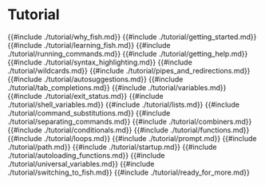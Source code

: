 # Tutorial

{{#include ./tutorial/why_fish.md}}
{{#include ./tutorial/getting_started.md}}
{{#include ./tutorial/learning_fish.md}}
{{#include ./tutorial/running_commands.md}}
{{#include ./tutorial/getting_help.md}}
{{#include ./tutorial/syntax_highlighting.md}}
{{#include ./tutorial/wildcards.md}}
{{#include ./tutorial/pipes_and_redirections.md}}
{{#include ./tutorial/autosuggestions.md}}
{{#include ./tutorial/tab_completions.md}}
{{#include ./tutorial/variables.md}}
{{#include ./tutorial/exit_status.md}}
{{#include ./tutorial/shell_variables.md}}
{{#include ./tutorial/lists.md}}
{{#include ./tutorial/command_substitutions.md}}
{{#include ./tutorial/separating_commands.md}}
{{#include ./tutorial/combiners.md}}
{{#include ./tutorial/conditionals.md}}
{{#include ./tutorial/functions.md}}
{{#include ./tutorial/loops.md}}
{{#include ./tutorial/prompt.md}}
{{#include ./tutorial/path.md}}
{{#include ./tutorial/startup.md}}
{{#include ./tutorial/autoloading_functions.md}}
{{#include ./tutorial/universal_variables.md}}
{{#include ./tutorial/switching_to_fish.md}}
{{#include ./tutorial/ready_for_more.md}}
